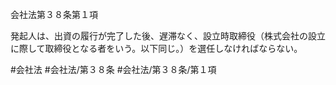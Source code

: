 会社法第３８条第１項

発起人は、出資の履行が完了した後、遅滞なく、設立時取締役（株式会社の設立に際して取締役となる者をいう。以下同じ。）を選任しなければならない。

#会社法
#会社法/第３８条
#会社法/第３８条/第１項
